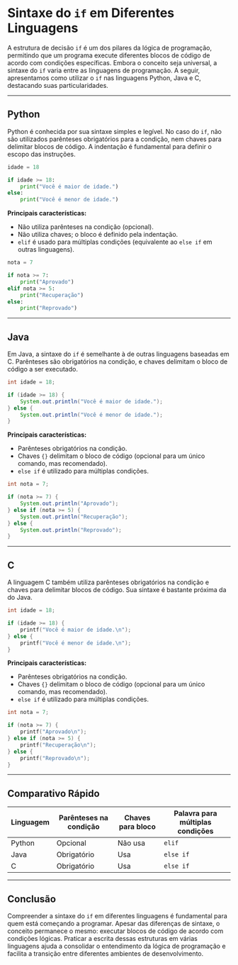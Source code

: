 # Sintaxe do `if` em Diferentes Linguagens

A estrutura de decisão `if` é um dos pilares da lógica de programação, permitindo que um programa execute diferentes blocos de código de acordo com condições específicas. Embora o conceito seja universal, a sintaxe do `if` varia entre as linguagens de programação. A seguir, apresentamos como utilizar o `if` nas linguagens Python, Java e C, destacando suas particularidades.

---

## Python

Python é conhecida por sua sintaxe simples e legível. No caso do `if`, não são utilizados parênteses obrigatórios para a condição, nem chaves para delimitar blocos de código. A indentação é fundamental para definir o escopo das instruções.

```python
idade = 18

if idade >= 18:
    print("Você é maior de idade.")
else:
    print("Você é menor de idade.")
```

**Principais características:**
- Não utiliza parênteses na condição (opcional).
- Não utiliza chaves; o bloco é definido pela indentação.
- `elif` é usado para múltiplas condições (equivalente ao `else if` em outras linguagens).

```python
nota = 7

if nota >= 7:
    print("Aprovado")
elif nota >= 5:
    print("Recuperação")
else:
    print("Reprovado")
```

---

## Java

Em Java, a sintaxe do `if` é semelhante à de outras linguagens baseadas em C. Parênteses são obrigatórios na condição, e chaves delimitam o bloco de código a ser executado.

```java
int idade = 18;

if (idade >= 18) {
    System.out.println("Você é maior de idade.");
} else {
    System.out.println("Você é menor de idade.");
}
```

**Principais características:**
- Parênteses obrigatórios na condição.
- Chaves `{}` delimitam o bloco de código (opcional para um único comando, mas recomendado).
- `else if` é utilizado para múltiplas condições.

```java
int nota = 7;

if (nota >= 7) {
    System.out.println("Aprovado");
} else if (nota >= 5) {
    System.out.println("Recuperação");
} else {
    System.out.println("Reprovado");
}
```

---

## C

A linguagem C também utiliza parênteses obrigatórios na condição e chaves para delimitar blocos de código. Sua sintaxe é bastante próxima da do Java.

```c
int idade = 18;

if (idade >= 18) {
    printf("Você é maior de idade.\n");
} else {
    printf("Você é menor de idade.\n");
}
```

**Principais características:**
- Parênteses obrigatórios na condição.
- Chaves `{}` delimitam o bloco de código (opcional para um único comando, mas recomendado).
- `else if` é utilizado para múltiplas condições.

```c
int nota = 7;

if (nota >= 7) {
    printf("Aprovado\n");
} else if (nota >= 5) {
    printf("Recuperação\n");
} else {
    printf("Reprovado\n");
}
```

---

## Comparativo Rápido

| Linguagem | Parênteses na condição | Chaves para bloco | Palavra para múltiplas condições |
|-----------|-----------------------|-------------------|----------------------------------|
| Python    | Opcional              | Não usa           | `elif`                           |
| Java      | Obrigatório           | Usa               | `else if`                        |
| C         | Obrigatório           | Usa               | `else if`                        |

---

## Conclusão

Compreender a sintaxe do `if` em diferentes linguagens é fundamental para quem está começando a programar. Apesar das diferenças de sintaxe, o conceito permanece o mesmo: executar blocos de código de acordo com condições lógicas. Praticar a escrita dessas estruturas em várias linguagens ajuda a consolidar o entendimento da lógica de programação e facilita a transição entre diferentes ambientes de desenvolvimento.
